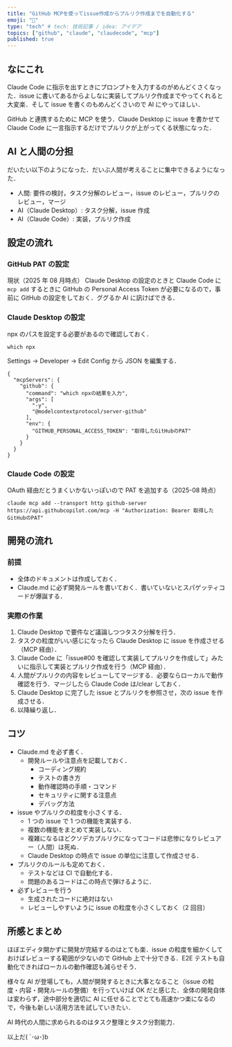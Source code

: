 ```yaml
---
title: "GitHub MCPを使ってissue作成からプルリク作成までを自動化する"
emoji: "📜"
type: "tech" # tech: 技術記事 / idea: アイデア
topics: ["github", "claude", "claudecode", "mcp"]
published: true
---
```


## なにこれ

Claude Code に指示を出すときにプロンプトを入力するのがめんどくさくなった．issue に書いてあるからよしなに実装してプルリク作成までやってくれると大変楽．そして issue を書くのもめんどくさいので AI にやってほしい．

GitHub と連携するために MCP を使う．Claude Desktop に issue を書かせて Claude Code に一言指示するだけでプルリクが上がってくる状態になった．

## AI と人間の分担

だいたい以下のようになった．だいぶ人間が考えることに集中できるようになった．

- 人間: 要件の検討，タスク分解のレビュー，issue のレビュー，プルリクのレビュー，マージ
- AI（Claude Desktop）: タスク分解，issue 作成
- AI（Claude Code）: 実装，プルリク作成

## 設定の流れ

### GitHub PAT の設定

現状（2025 年 08 月時点） Claude Desktop の設定のときと Claude Code に `mcp add` するときに GitHub の Personal Access Token が必要になるので，事前に GitHub の設定をしておく．ググるか AI に訊けばできる．

### Claude Desktop の設定

npx のパスを設定する必要があるので確認しておく．

```
which npx
```

Settings -> Developer -> Edit Config から JSON を編集する．

```
{
  "mcpServers": {
    "github": {
      "command": "which npxの結果を入力",
      "args": [
        "-y",
        "@modelcontextprotocol/server-github"
      ],
      "env": {
        "GITHUB_PERSONAL_ACCESS_TOKEN": "取得したGitHubのPAT"
      }
    }
  }
}
```

### Claude Code の設定

OAuth 経由だとうまくいかないっぽいので PAT を追加する（2025-08 時点）

```
claude mcp add --transport http github-server https://api.githubcopilot.com/mcp -H "Authorization: Bearer 取得したGitHubのPAT"
```

## 開発の流れ

### 前提

- 全体のドキュメントは作成しておく．
- Claude.md に必ず開発ルールを書いておく．書いていないとスパゲッティコードが爆誕する．

### 実際の作業

1. Claude Desktop で要件など議論しつつタスク分解を行う．
2. タスクの粒度がいい感じになったら Claude Desktop に issue を作成させる（MCP 経由）．
3. Claude Code に「issue#00 を確認して実装してプルリクを作成して」みたいに指示して実装とプルリク作成を行う（MCP 経由）．
4. 人間がプルリクの内容をレビューしてマージする．必要ならローカルで動作確認を行う．マージしたら Claude Code は/clear しておく．
5. Claude Desktop に完了した issue とプルリクを参照させ，次の issue を作成させる．
6. 以降繰り返し．

## コツ

- Claude.md を必ず書く．
  - 開発ルールや注意点を記載しておく．
    - コーディング規約
    - テストの書き方
    - 動作確認時の手順・コマンド
    - セキュリティに関する注意点
    - デバッグ方法
- issue やプルリクの粒度を小さくする．
  - 1 つの issue で 1 つの機能を実装する．
  - 複数の機能をまとめて実装しない．
  - 複雑になるほどクソデカプルリクになってコードは悲惨になりレビュアー（人間）は死ぬ．
  - Claude Desktop の時点で issue の単位に注意して作成させる．
- プルリクのルールも定めておく．
  - テストなどは CI で自動化する．
  - 問題のあるコードはこの時点で弾けるように．
- 必ずレビューを行う
  - 生成されたコードに絶対はない
  - レビューしやすいように issue の粒度を小さくしておく（2 回目）

## 所感とまとめ

ほぼエディタ開かずに開発が完結するのはとても楽．issue の粒度を細かくしておけばレビューする範囲が少ないので GitHub 上で十分できる．E2E テストも自動化できればローカルの動作確認も減らせそう．

様々な AI が登場しても，人間が開発するときに大事となること（issue の粒度・内容・開発ルールの整備）を行っていけば OK だと感じた．全体の開発自体は変わらず，途中部分を適切に AI に任せることでとても高速かつ楽になるので，今後も新しい活用方法を試していきたい．

AI 時代の人間に求められるのはタスク整理とタスク分割能力．

以上だ( `･ω･)b
